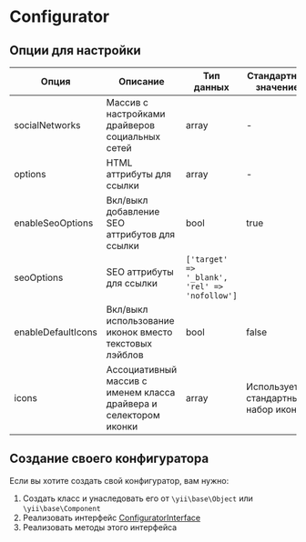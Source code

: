 Configurator
============

## Опции для настройки

| Опция | Описание | Тип данных | Стандартное значение |
|-------|----------|------------|----------------------|
|socialNetworks|Массив с настройками драйверов социальных сетей|array|-|
|options|HTML аттрибуты для ссылки|array|-|
|enableSeoOptions|Вкл/выкл добавление SEO аттрибутов для ссылки|bool|true|
|seoOptions|SEO аттрибуты для ссылки|`['target' => '_blank', 'rel' => 'nofollow']`|
|enableDefaultIcons|Вкл/выкл использование иконок вместо текстовых лэйблов|bool|false|
|icons|Ассоциативный массив с именем класса драйвера и селектором иконки|array|Используется стандартный набор иконок|

## Создание своего конфигуратора

Если вы хотите создать свой конфигуратор, вам нужно:

1. Создать класс и унаследовать его от `\yii\base\Object` или `\yii\base\Component`
2. Реализовать интерфейс [ConfiguratorInterface](https://github.com/yiimaker/yii2-social-share/blob/master/src/configurators/ConfiguratorInterface.php)
3. Реализовать методы этого интерфейса